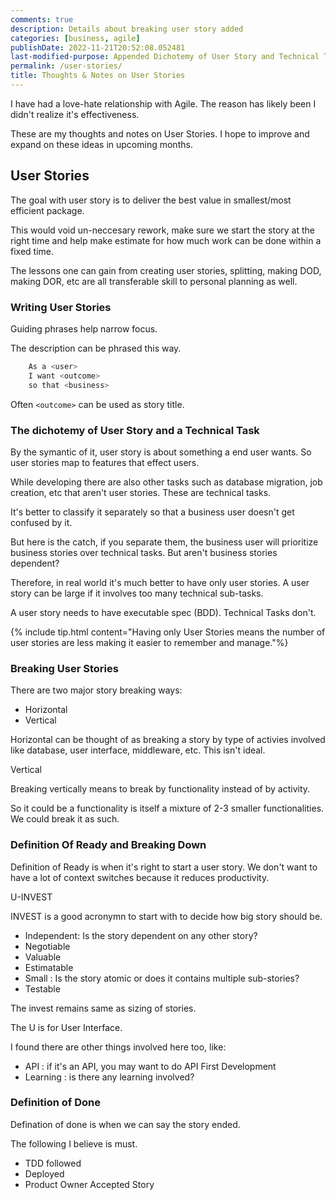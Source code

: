 ```yaml
---
comments: true
description: Details about breaking user story added
categories: [business, agile]
publishDate: 2022-11-21T20:52:08.052481
last-modified-purpose: Appended Dichotemy of User Story and Technical Tasks
permalink: /user-stories/
title: Thoughts & Notes on User Stories
---
```


I have had a love-hate relationship with Agile. The reason has likely been I didn't realize it's effectiveness.

These are my thoughts and notes on User Stories. I hope to improve and expand on these ideas in upcoming months.

## User Stories

The goal with user story is to deliver the best value in smallest/most efficient package.

This would void un-neccesary rework, make sure we start the story at the right time and help make estimate for how much work can be done within a fixed time.

The lessons one can gain from creating user stories, splitting, making DOD, making DOR, etc are all transferable skill to personal planning as well.

### Writing User Stories

Guiding phrases help narrow focus.

The description can be phrased this way.

```java
    As a <user>
    I want <outcome>
    so that <business>
```

Often `<outcome>` can be used as story title.

### The dichotemy of User Story and a Technical Task

By the symantic of it, user story is about something a end user wants. So user stories map to features that effect users.

While developing there are also other tasks such as database migration, job creation, etc that aren't user stories. These are technical tasks.

It's better to classify it separately  so that a business user doesn't get confused by it.

But here is the catch, if you separate them, the business user will prioritize business stories over technical tasks. But aren't business stories dependent?

Therefore, in real world it's much better to have only user stories. A user story can be large if it involves too many technical sub-tasks.

A user story needs to have executable spec (BDD). Technical Tasks don't.

{% include tip.html content="Having only User Stories means the number of user stories are less making it easier to remember and manage."%}

### Breaking User Stories

There are two major story breaking ways:

- Horizontal
- Vertical

Horizontal can be thought of as breaking a story by type of activies involved like database, user interface, middleware, etc. This isn't ideal.

Vertical

Breaking vertically means to break by functionality instead of by activity.

So it could be a functionality is itself a mixture of 2-3 smaller functionalities. We could break it as such.

### Definition Of Ready and Breaking Down

Definition of Ready is when it's right to start a user story. We don't want to have a lot of context switches because it reduces productivity.

U-INVEST

INVEST is a good acronymn to start with to decide how big story should be.

- Independent: Is the story dependent on any other story?
- Negotiable
- Valuable
- Estimatable
- Small : Is the story atomic or does it contains multiple sub-stories?
- Testable

The invest remains same as sizing of stories.

The U is for User Interface.

I found there are other things involved here too, like:

- API : if it's an API, you may want to do API First Development
- Learning : is there any learning involved?

### Definition of Done

Defination of done is when we can say the story ended.

The following I believe is must.

- TDD followed
- Deployed
- Product Owner Accepted Story
